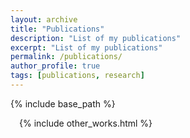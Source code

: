 ```yaml
---
layout: archive
title: "Publications"
description: "List of my publications"
excerpt: "List of my publications"
permalink: /publications/
author_profile: true
tags: [publications, research]
---
```

{% include base_path %}
<div id="arxivfeed"></div>
<div style="margin-left:1em;">
  {% include other_works.html %}
</div>
<script type="text/javascript">
  var arxiv_authorid = "paya_c_1";
  var arxiv_format = "arxiv";
  var arxiv_includeComments = 0;
  var arxiv_includeSubjects = 0;
  var arxiv_max_entries = 0;
</script>
<script type='text/javascript' src='https://d1bxh8uas1mnw7.cloudfront.net/assets/embed.js'></script>
<script async src="https://badge.dimensions.ai/badge.js" charset="utf-8"></script>
<script type="text/javascript" src="{{ '/assets/js/myarticles.js' | relative_url }}"></script>